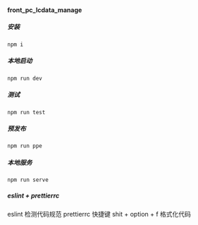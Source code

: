 #### front_pc_lcdata_manage

##### 安装

`npm i`

##### 本地启动

`npm run dev`

##### 测试

`npm run test`

##### 预发布

`npm run ppe`

##### 本地服务

`npm run serve`

##### eslint + prettierrc

eslint 检测代码规范
prettierrc 快捷键 shit + option + f 格式化代码
